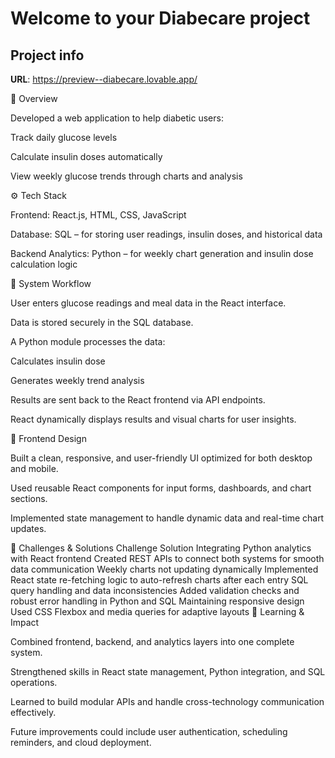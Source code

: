 # Welcome to your Diabecare project

## Project info

**URL**: https://preview--diabecare.lovable.app/

🧠 Overview

Developed a web application to help diabetic users:

Track daily glucose levels

Calculate insulin doses automatically

View weekly glucose trends through charts and analysis

⚙️ Tech Stack

Frontend: React.js, HTML, CSS, JavaScript

Database: SQL – for storing user readings, insulin doses, and historical data

Backend Analytics: Python – for weekly chart generation and insulin dose calculation logic

🔄 System Workflow

User enters glucose readings and meal data in the React interface.

Data is stored securely in the SQL database.

A Python module processes the data:

Calculates insulin dose

Generates weekly trend analysis

Results are sent back to the React frontend via API endpoints.

React dynamically displays results and visual charts for user insights.

🎨 Frontend Design

Built a clean, responsive, and user-friendly UI optimized for both desktop and mobile.

Used reusable React components for input forms, dashboards, and chart sections.

Implemented state management to handle dynamic data and real-time chart updates.

🔧 Challenges & Solutions
Challenge	Solution
Integrating Python analytics with React frontend	Created REST APIs to connect both systems for smooth data communication
Weekly charts not updating dynamically	Implemented React state re-fetching logic to auto-refresh charts after each entry
SQL query handling and data inconsistencies	Added validation checks and robust error handling in Python and SQL
Maintaining responsive design	Used CSS Flexbox and media queries for adaptive layouts
🚀 Learning & Impact

Combined frontend, backend, and analytics layers into one complete system.

Strengthened skills in React state management, Python integration, and SQL operations.

Learned to build modular APIs and handle cross-technology communication effectively.

Future improvements could include user authentication, scheduling reminders, and cloud deployment.


